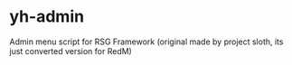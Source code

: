 # yh-admin
Admin menu script for RSG Framework (original made by project sloth, its just converted version for RedM) 
